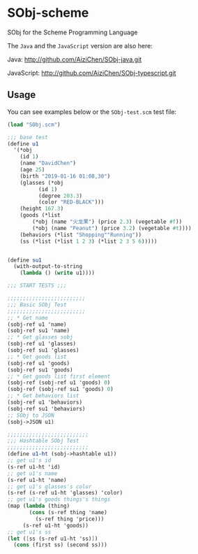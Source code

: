 # SObj-scheme
SObj for the Scheme Programming Language

The `Java` and the `JavaScript` version are also here:

Java: http://github.com/AiziChen/SObj-java.git

JavaScript: http://github.com/AiziChen/SObj-typescript.git

## Usage
You can see examples below or the `SObj-test.scm` test file:

```scheme
(load "SObj.scm")

;;; base test
(define u1
  '(*obj
    (id 1)
    (name "DavidChen")
    (age 25)
    (birth "2019-01-16 01:08,30")
    (glasses (*obj
	      (id 1)
	      (degree 203.3)
	      (color "RED-BLACK")))
    (height 167.3)
    (goods (*list
	    (*obj (name "火龙果") (price 2.3) (vegetable #f))
	    (*obj (name "Peanut") (price 3.2) (vegetable #t))))
    (behaviors (*list "Shopping""Running"))
    (ss (*list (*list 1 2 3) (*list 2 3 5 6)))))


(define su1
  (with-output-to-string
    (lambda () (write u1))))

;;; START TESTS ;;;

;;;;;;;;;;;;;;;;;;;;;;;;;
;;; Basic SObj Test
;;;;;;;;;;;;;;;;;;;;;;;;;
;; * Get name
(sobj-ref u1 'name)
(sobj-ref su1 'name)
;; * Get glasses sobj
(sobj-ref u1 'glasses)
(sobj-ref su1 'glasses)
;; * Get goods list
(sobj-ref u1 'goods)
(sobj-ref su1 'goods)
;; * Get goods list first element
(sobj-ref (sobj-ref u1 'goods) 0)
(sobj-ref (sobj-ref su1 'goods) 0)
;; * Get behaviors list
(sobj-ref u1 'behaviors)
(sobj-ref su1 'behaviors)
;; SObj to JSON
(sobj->JSON u1)

;;;;;;;;;;;;;;;;;;;;;;;;;;
;;; Hashtable SObj Test
;;;;;;;;;;;;;;;;;;;;;;;;;;
(define u1-ht (sobj->hashtable u1))
;; get u1's id
(s-ref u1-ht 'id)
;; get u1's name
(s-ref u1-ht 'name)
;; get u1's glasses's color
(s-ref (s-ref u1-ht 'glasses) 'color)
;; get u1's goods things's things
(map (lambda (thing)
       (cons (s-ref thing 'name)
	     (s-ref thing 'price)))
     (s-ref u1-ht 'goods))
;; get u1's ss
(let ([ss (s-ref u1-ht 'ss)])
  (cons (first ss) (second ss)))
```
